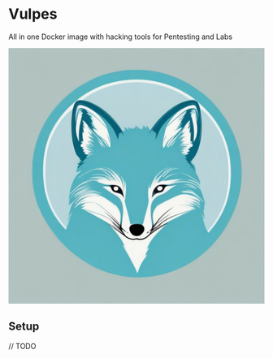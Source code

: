 # Vulpes

All in one Docker image with hacking tools for Pentesting and Labs

![logo](./logo.jpg)

## Setup

// TODO